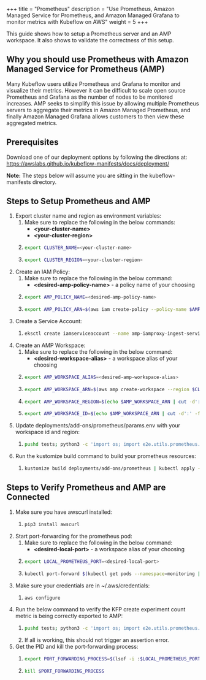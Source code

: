 +++
title = "Prometheus"
description = "Use Prometheus, Amazon Managed Service for Prometheus, and Amazon Managed Grafana to monitor metrics with Kubeflow on AWS"
weight = 5
+++

This guide shows how to setup a Prometheus server and an AMP workspace. It also shows to validate the correctness of this setup.

## Why you should use Prometheus with Amazon Managed Service for Prometheus (AMP)
Many Kubeflow users utilize Prometheus and Grafana to monitor and visualize their metrics. However it can be difficult to scale open source Prometheus and Grafana as the number of nodes to be monitored increases. AMP seeks to simplify this issue by allowing multiple Prometheus servers to aggregate their metrics in Amazon Managed Prometheus, and finally Amazon Managed Grafana allows customers to then view these aggregated metrics.

## Prerequisites
Download one of our deployment options by following the directions at: https://awslabs.github.io/kubeflow-manifests/docs/deployment/

**Note:** The steps below will assume you are sitting in the kubeflow-manifests directory.

## Steps to Setup Prometheus and AMP
1. Export cluster name and region as environment variables:
    1. Make sure to replace the following in the below commands:
        * **\<your-cluster-name\>**
        * **\<your-cluster-region\>**
    2. ```bash
       export CLUSTER_NAME=<your-cluster-name>
       ```
    3. ```bash
       export CLUSTER_REGION=<your-cluster-region>
       ```
2. Create an IAM Policy:
    1. Make sure to replace the following in the below command:
        * **\<desired-amp-policy-name\>** - a policy name of your choosing
    2. ```bash
       export AMP_POLICY_NAME=<desired-amp-policy-name>
       ```
    3. ```bash
       export AMP_POLICY_ARN=$(aws iam create-policy --policy-name $AMP_POLICY_NAME --policy-document file://deployments/add-ons/prometheus/AMPIngestPermissionPolicy.json --query 'Policy.Arn' | tr -d '"')
       ```
3. Create a Service Account:
    1. ```bash
       eksctl create iamserviceaccount --name amp-iamproxy-ingest-service-account --namespace monitoring --cluster $CLUSTER_NAME --attach-policy-arn $AMP_POLICY_ARN --override-existing-serviceaccounts --approve --region $CLUSTER_REGION
       ```
4. Create an AMP Workspace:
    1. Make sure to replace the following in the below command:
        * **\<desired-workspace-alias\>** - a workspace alias of your choosing
    2. ```bash
       export AMP_WORKSPACE_ALIAS=<desired-amp-workspace-alias>
       ```
    3. ```bash
       export AMP_WORKSPACE_ARN=$(aws amp create-workspace --region $CLUSTER_REGION --alias $AMP_WORKSPACE_ALIAS --query arn | tr -d '"')
       ```
    4. ```bash
       export AMP_WORKSPACE_REGION=$(echo $AMP_WORKSPACE_ARN | cut -d':' -f4)
       ```
    5. ```bash
       export AMP_WORKSPACE_ID=$(echo $AMP_WORKSPACE_ARN | cut -d':' -f6 | cut -d'/' -f2)
       ```
5. Update deployments/add-ons/prometheus/params.env with your workspace id and region:
    1. ```bash
       pushd tests; python3 -c 'import os; import e2e.utils.prometheus.setup_prometheus_server as setup_prometheus_server; region = os.environ["AMP_WORKSPACE_REGION"]; workspace_id = os.environ["AMP_WORKSPACE_ID"]; local_prometheus_port = os.environ["LOCAL_PROMETHEUS_PORT"]; setup_prometheus_server.update_params_env(workspace_id, region, params_env_file_path="../deployments/add-ons/prometheus/params.env")'; popd
       ```
6. Run the kustomize build command to build your prometheus resources:
    1. ```bash
       kustomize build deployments/add-ons/prometheus | kubectl apply -f -
       ```

## Steps to Verify Prometheus and AMP are Connected
1. Make sure you have awscurl installed:
    1. ```bash
       pip3 install awscurl
       ```
2. Start port-forwarding for the prometheus pod:
    1. Make sure to replace the following in the below command:
        * **\<desired-local-port\>** - a workspace alias of your choosing
    2. ```bash
       export LOCAL_PROMETHEUS_PORT=<desired-local-port>
       ```
    3. ```bash
       kubectl port-forward $(kubectl get pods --namespace=monitoring | grep "prometheus-deployment" | cut -d' ' -f1) $LOCAL_PROMETHEUS_PORT:9090 --namespace=monitoring &
       ```
3. Make sure your credentials are in ~/.aws/credentials:
    1. ```bash
       aws configure
       ```
4. Run the below command to verify the KFP create experiment count metric is being correctly exported to AMP:
    1. ```bash
       pushd tests; python3 -c 'import os; import e2e.utils.prometheus.setup_prometheus_server as setup_prometheus_server; cluster_region = os.environ["CLUSTER_REGION"]; workspace_id = os.environ["AMP_WORKSPACE_ID"]; setup_prometheus_server.local_prometheus_port = os.environ["LOCAL_PROMETHEUS_PORT"]; setup_prometheus_server.check_AMP_connects_to_prometheus(cluster_region, workspace_id, expected_value=0)'; popd
       ```
    2. If all is working, this should not trigger an assertion error.
5. Get the PID and kill the port-forwarding process:
    1. ```bash
       export PORT_FORWARDING_PROCESS=$(lsof -i :$LOCAL_PROMETHEUS_PORT | sed -n 2p | cut -d' ' -f2)
       ```
    2. ```bash
       kill $PORT_FORWARDING_PROCESS
       ```
